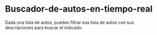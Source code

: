 # Buscador-de-autos-en-tiempo-real

Dada una lista de autos, puedes filtrar esa lista de autos con sus descripciones para buscar el indicado.
